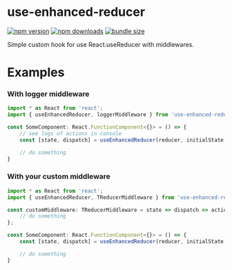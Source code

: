 # use-enhanced-reducer

[![npm version](https://badgen.net/npm/v/use-enhanced-reducer?icon=npm)](https://www.npmjs.com/package/use-enhanced-reducer)
[![npm downloads](https://badgen.net/npm/dt/use-enhanced-reducer?icon=libraries&color=green)](https://www.npmjs.com/package/use-enhanced-reducer)
[![bundle size](https://badgen.net/bundlephobia/minzip/use-enhanced-reducer@latest?icon=awesome)](https://bundlephobia.com/result?p=use-enhanced-reducer@latest)

Simple custom hook for use React.useReducer with middlewares.

# Examples

### With logger middleware

```ts
import * as React from 'react';
import { useEnhancedReducer, loggerMiddleware } from 'use-enhanced-reducer';

const SomeComponent: React.FunctionComponent<{}> = () => {
	// see logs of actions in console
	const [state, dispatch] = useEnhancedReducer(reducer, initialState, [loggerMiddleware])

	// do something
}
```

### With your custom middleware

```ts
import * as React from 'react';
import { useEnhancedReducer, TReducerMiddleware } from 'use-enhanced-reducer';

const customMiddleware: TReducerMiddleware = state => dispatch => action => {
	// do something
};

const SomeComponent: React.FunctionComponent<{}> = () => {
	const [state, dispatch] = useEnhancedReducer(reducer, initialState, [customMiddleware])

	// do something
}
```

